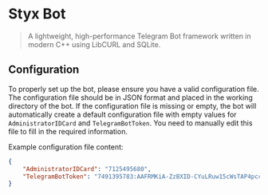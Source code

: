 # Styx Bot

> A lightweight, high-performance Telegram Bot framework written in modern C++ using LibCURL and SQLite.

## Configuration

To properly set up the bot, please ensure you have a valid configuration file. The configuration file should be in JSON format and placed in the working directory of the bot. If the configuration file is missing or empty, the bot will automatically create a default configuration file with empty values for `AdministratorIDCard` and `TelegramBotToken`. You need to manually edit this file to fill in the required information.

Example configuration file content:
```json
{
    "AdministratorIDCard": "7125495680",
    "TelegramBotToken": "7491395783:AAFRMKiA-ZzBXID-CYuLRuw15cWsTAP4pcc"
}